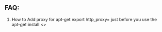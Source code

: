 ## FAQ:

1. How to Add proxy for apt-get
    export http_proxy=<proxy server address:port number>
just before you use the apt-get install <>


